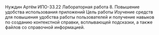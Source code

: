 Нуждин Артём ИПО-33.22
Лабораторная работа 8. Повышение удобства использования
приложений
Цель работы
Изучение средств для повышения удобства работы пользователей и
получение навыков по созданию контекстной справки, всплывающей
подсказки, а также файлов со справочной информацией.
